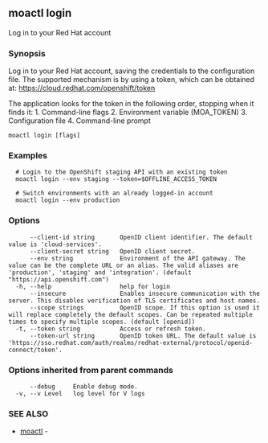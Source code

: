 ## moactl login

Log in to your Red Hat account

### Synopsis

Log in to your Red Hat account, saving the credentials to the configuration file.
The supported mechanism is by using a token, which can be obtained at: https://cloud.redhat.com/openshift/token

The application looks for the token in the following order, stopping when it finds it:
	1. Command-line flags
	2. Environment variable (MOA_TOKEN)
	3. Configuration file
	4. Command-line prompt


```
moactl login [flags]
```

### Examples

```
  # Login to the OpenShift staging API with an existing token
  moactl login --env staging --token=$OFFLINE_ACCESS_TOKEN

  # Switch environments with an already logged-in account
  moactl login --env production
```

### Options

```
      --client-id string       OpenID client identifier. The default value is 'cloud-services'.
      --client-secret string   OpenID client secret.
      --env string             Environment of the API gateway. The value can be the complete URL or an alias. The valid aliases are 'production', 'staging' and 'integration'. (default "https://api.openshift.com")
  -h, --help                   help for login
      --insecure               Enables insecure communication with the server. This disables verification of TLS certificates and host names.
      --scope strings          OpenID scope. If this option is used it will replace completely the default scopes. Can be repeated multiple times to specify multiple scopes. (default [openid])
  -t, --token string           Access or refresh token.
      --token-url string       OpenID token URL. The default value is 'https://sso.redhat.com/auth/realms/redhat-external/protocol/openid-connect/token'.
```

### Options inherited from parent commands

```
      --debug     Enable debug mode.
  -v, --v Level   log level for V logs
```

### SEE ALSO

* [moactl](moactl.md)	 - 

